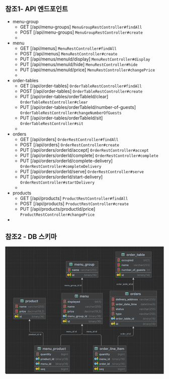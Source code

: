 
## 참조1- API 엔드포인트
- menu-group
    - GET [/api/menu-groups] `MenuGroupRestController#findAll`
    - POST [/api/menu-groups]    `MenuGroupRestController#create`
    -
- menu
    - GET [/api/menus]    `MenuRestController#findAll`
    - POST [/api/menus]    `MenuRestController#create`
    - PUT [/api/menus/menuId/display]    `MenuRestController#display`
    - PUT [/api/menus/menuId/hide]    `MenuRestController#hide`
    - PUT [/api/menus/menuId/price]    `MenuRestController#changePrice`
    -
- order-tables
    - GET [/api/order-tables]    `OrderTableRestController#findAll`
    - POST [/api/order-tables]    `OrderTableRestController#create`
    - PUT [/api/order-tables/orderTableId/clear]    `OrderTableRestController#clear `
    - PUT [/api/order-tables/orderTableId/number-of-guests]    `OrderTableRestController#changeNumberOfGuests`
    - PUT [/api/order-tables/orderTableId/sit]    `OrderTableRestController#sit`
    -
- orders
    - GET [/api/orders]    `OrderRestController#findAll`
    - POST [/api/orders]    `OrderRestController#create`
    - PUT [/api/orders/orderId/accept]    `OrderRestController#accept`
    - PUT [/api/orders/orderId/complete]    `OrderRestController#complete`
    - PUT [/api/orders/orderId/complete-delivery]    `OrderRestController#completeDelivery`
    - PUT [/api/orders/orderId/serve]    `OrderRestController#serve`
    - PUT [/api/orders/orderId/start-delivery]    `OrderRestController#startDelivery`
    -
- products
    - GET [/api/products]    `ProductRestController#findAll`
    - POST [/api/products]    `ProductRestController#create`
    - PUT [/api/products/productId/price]    `ProductRestController#changePrice`
-

## 참조2 - DB 스키마
![img.png](img.png)
